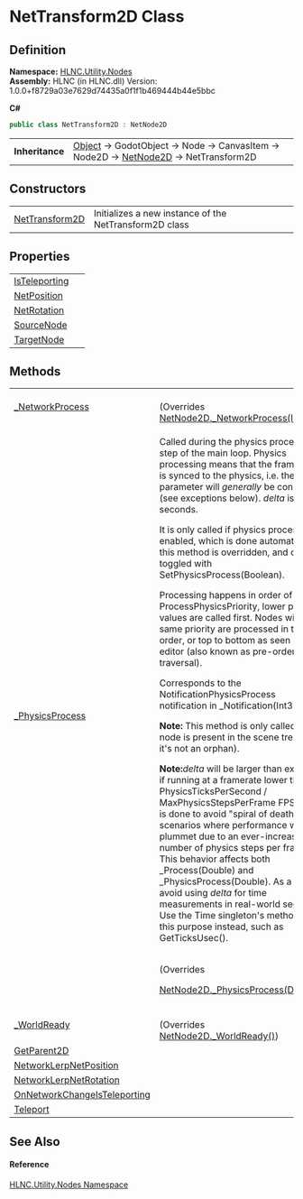 # NetTransform2D Class




## Definition
**Namespace:** <a href="N_HLNC_Utility_Nodes">HLNC.Utility.Nodes</a>  
**Assembly:** HLNC (in HLNC.dll) Version: 1.0.0+f8729a03e7629d74435a0f1f1b469444b44e5bbc

**C#**
``` C#
public class NetTransform2D : NetNode2D
```

<table><tr><td><strong>Inheritance</strong></td><td><a href="https://learn.microsoft.com/dotnet/api/system.object" target="_blank" rel="noopener noreferrer">Object</a>  →  GodotObject  →  Node  →  CanvasItem  →  Node2D  →  <a href="T_HLNC_NetNode2D">NetNode2D</a>  →  NetTransform2D</td></tr>
</table>



## Constructors
<table>
<tr>
<td><a href="M_HLNC_Utility_Nodes_NetTransform2D__ctor">NetTransform2D</a></td>
<td>Initializes a new instance of the NetTransform2D class</td></tr>
</table>

## Properties
<table>
<tr>
<td><a href="P_HLNC_Utility_Nodes_NetTransform2D_IsTeleporting">IsTeleporting</a></td>
<td> </td></tr>
<tr>
<td><a href="P_HLNC_Utility_Nodes_NetTransform2D_NetPosition">NetPosition</a></td>
<td> </td></tr>
<tr>
<td><a href="P_HLNC_Utility_Nodes_NetTransform2D_NetRotation">NetRotation</a></td>
<td> </td></tr>
<tr>
<td><a href="P_HLNC_Utility_Nodes_NetTransform2D_SourceNode">SourceNode</a></td>
<td> </td></tr>
<tr>
<td><a href="P_HLNC_Utility_Nodes_NetTransform2D_TargetNode">TargetNode</a></td>
<td> </td></tr>
</table>

## Methods
<table>
<tr>
<td><a href="M_HLNC_Utility_Nodes_NetTransform2D__NetworkProcess">_NetworkProcess</a></td>
<td><br />(Overrides <a href="M_HLNC_NetNode2D__NetworkProcess">NetNode2D._NetworkProcess(Int32)</a>)</td></tr>
<tr>
<td><a href="M_HLNC_Utility_Nodes_NetTransform2D__PhysicsProcess">_PhysicsProcess</a></td>
<td><p>Called during the physics processing step of the main loop. Physics processing means that the frame rate is synced to the physics, i.e. the <em>delta</em> parameter will <em>generally</em> be constant (see exceptions below). <em>delta</em> is in seconds.</p><p>

It is only called if physics processing is enabled, which is done automatically if this method is overridden, and can be toggled with SetPhysicsProcess(Boolean).</p><p>

Processing happens in order of ProcessPhysicsPriority, lower priority values are called first. Nodes with the same priority are processed in tree order, or top to bottom as seen in the editor (also known as pre-order traversal).</p><p>

Corresponds to the NotificationPhysicsProcess notification in _Notification(Int32).</p><p><b>

Note:</b> This method is only called if the node is present in the scene tree (i.e. if it's not an orphan).</p><p><b>

Note:</b><em>delta</em> will be larger than expected if running at a framerate lower than PhysicsTicksPerSecond / MaxPhysicsStepsPerFrame FPS. This is done to avoid "spiral of death" scenarios where performance would plummet due to an ever-increasing number of physics steps per frame. This behavior affects both _Process(Double) and _PhysicsProcess(Double). As a result, avoid using <em>delta</em> for time measurements in real-world seconds. Use the Time singleton's methods for this purpose instead, such as GetTicksUsec().</p><br />(Overrides <a href="M_HLNC_NetNode2D__PhysicsProcess">

NetNode2D._PhysicsProcess(Double)</a>)</td></tr>
<tr>
<td><a href="M_HLNC_Utility_Nodes_NetTransform2D__WorldReady">_WorldReady</a></td>
<td><br />(Overrides <a href="M_HLNC_NetNode2D__WorldReady">NetNode2D._WorldReady()</a>)</td></tr>
<tr>
<td><a href="M_HLNC_Utility_Nodes_NetTransform2D_GetParent2D">GetParent2D</a></td>
<td> </td></tr>
<tr>
<td><a href="M_HLNC_Utility_Nodes_NetTransform2D_NetworkLerpNetPosition">NetworkLerpNetPosition</a></td>
<td> </td></tr>
<tr>
<td><a href="M_HLNC_Utility_Nodes_NetTransform2D_NetworkLerpNetRotation">NetworkLerpNetRotation</a></td>
<td> </td></tr>
<tr>
<td><a href="M_HLNC_Utility_Nodes_NetTransform2D_OnNetworkChangeIsTeleporting">OnNetworkChangeIsTeleporting</a></td>
<td> </td></tr>
<tr>
<td><a href="M_HLNC_Utility_Nodes_NetTransform2D_Teleport">Teleport</a></td>
<td> </td></tr>
</table>

## See Also


#### Reference
<a href="N_HLNC_Utility_Nodes">HLNC.Utility.Nodes Namespace</a>  
